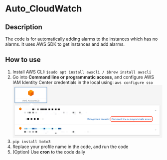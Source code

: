 # Auto_CloudWatch

## Description
The code is for automatically adding alarms to the instances which has no alarms. It uses AWS SDK to get instances and add alarms.

## How to use
1. Install AWS CLI: `$sudo apt install awscli / $brew install awscli`
2. Go into **Command line or programmatic access**, and configure AWS IAM Identity Center credentials in the local using: `aws configure sso`
![img.png](img.png)
3. `pip install boto3`
4. Replace your profile name in the code, and run the code
5. (Option) Use **cron** to the code daily